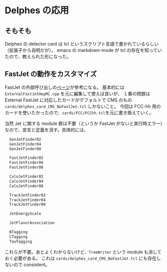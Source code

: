 
# Delphes の応用

## そもそも ##

Delphes の detector card は tcl というスクリプト言語で書かれているらしい（拡張子から自明だが）。
emacs の markdown-mode が tcl の存在を知っていたので、教えられた形になった。

## FastJet の動作をカスタマイズ ##

FastJet の外部呼び出しの[ページ][1]が参考になる。
基本的には `ExternalFastJetHepMC.cpp` を元に編集して使えば良いが、
１番の問題は External FastJet に対応したカードがデフォルトで CMS のもの `cards/delphes_card_CMS_NoFastJet.tcl​` しかないこと。
今回は FCC-hh 用のカードを使いたかったので、`cards/FCC/FCChh.tcl​` を元に書き換えていく。

当然 Jet に関する module 群は不要（というか FastJet がないと実行時エラー）なので、宣言と定義を消す。具体的には、

``` tcl
  GenJetFinder02
  GenJetFinder04
  GenJetFinder08

  FastJetFinder02
  FastJetFinder04
  FastJetFinder08

  CaloJetFinder02
  CaloJetFinder04
  CaloJetFinder08

  TrackJetFinder02
  TrackJetFinder04
  TrackJetFinder08

  JetEnergyScale

  JetFlavorAssociation

  BTagging
  CTagging
  TauTagging
```

これらが不要。あとよくわからないけど、`TreeWriter` という module も消しておく必要がある。
これは `cards/delphes_card_CMS_NoFastJet.tcl​` にも存在しないので consistent。

[1]:https://cp3.irmp.ucl.ac.be/projects/delphes/wiki/WorkBook/ExternalFastJet
